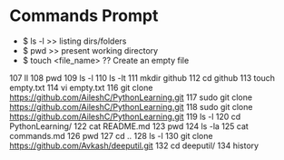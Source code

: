 # Commands Prompt 

- $ ls -l >> listing dirs/folders
- $ pwd   >> present working directory
- $ touch <file_name>  ?? Create an empty file





 107  ll
  108  pwd
  109  ls -l
  110  ls -lt
  111  mkdir github
  112  cd github
  113  touch empty.txt
  114  vi empty.txt
  116  git clone https://github.com/AileshC/PythonLearning.git
  117  sudo git clone https://github.com/AileshC/PythonLearning.git
  118  sudo git clone https://github.com/AileshC/PythonLearning.git
  119  ls -l
  120  cd PythonLearning/
  122  cat README.md
  123  pwd
  124  ls -la
  125  cat commands.md
  126  pwd
  127  cd ..
  128  ls -l
  130  git clone https://github.com/Avkash/deeputil.git
  132  cd deeputil/
  134  history
